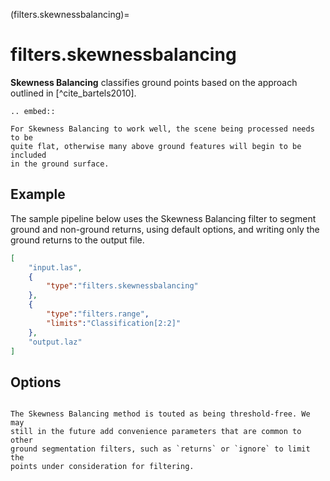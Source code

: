 (filters.skewnessbalancing)=

# filters.skewnessbalancing

**Skewness Balancing** classifies ground points based on the approach outlined
in [^cite_bartels2010].

```{eval-rst}
.. embed::
```

```{note}
For Skewness Balancing to work well, the scene being processed needs to be
quite flat, otherwise many above ground features will begin to be included
in the ground surface.
```

## Example

The sample pipeline below uses the Skewness Balancing filter to segment ground
and non-ground returns, using default options, and writing only the ground
returns to the output file.

```json
[
    "input.las",
    {
        "type":"filters.skewnessbalancing"
    },
    {
        "type":"filters.range",
        "limits":"Classification[2:2]"
    },
    "output.laz"
]
```

## Options

```{include} filter_opts.md
```

```{note}
The Skewness Balancing method is touted as being threshold-free. We may
still in the future add convenience parameters that are common to other
ground segmentation filters, such as `returns` or `ignore` to limit the
points under consideration for filtering.
```
